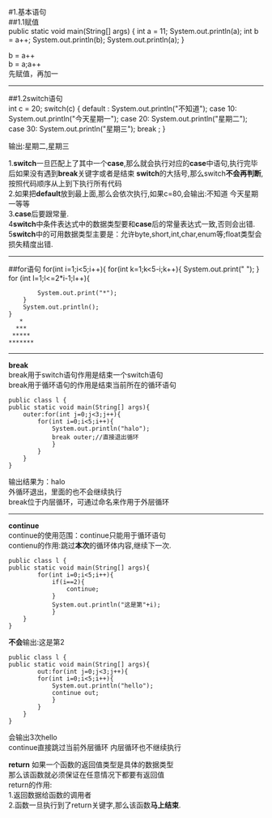 
#1.基本语句  
##1.1赋值  
    public static void main(String[] args) {
        int a = 11;
        System.out.println(a);
        int b = a++;
        System.out.println(b);
        System.out.println(a);
    }

b = a++  
b = a;a++  
先赋值，再加一  
***
##1.2switch语句  
    int c = 20;
        switch(c)
        {
        default :
            System.out.println("不知道");
        case 10:
            System.out.println("今天星期一");
        case 20:
            System.out.println("星期二");
        case 30:
            System.out.println("星期三");
        break ;
    }  

输出:星期二,星期三  

1.**switch**一旦匹配上了其中一个**case**,那么就会执行对应的**case**中语句,执行完毕后如果没有遇到**break**关键字或者是结束  **switch**的大括号,那么switch**不会再判断**,按照代码顺序从上到下执行所有代码  
2.如果把**default**放到最上面,那么会依次执行,如果c=80,会输出:不知道 今天星期一等等  
3.**case**后要跟常量.  
4**switch**中条件表达式中的数据类型要和**case**后的常量表达式一致,否则会出错.  
5**switch**中的可用数据类型主要是：允许byte,short,int,char,enum等;float类型会损失精度出错.  
***
##for语句
	for(int i=1;i<5;i++){
		for(int k=1;k<5-i;k++){
		System.out.print(" ");
		}
		for (int l=1;l<=2*i-1;l++){
			
			System.out.print("*");
		}
		System.out.println();
	}
	   *
	  ***
	 *****
	*******
	
***
**break**  
break用于switch语句作用是结束一个switch语句  
break用于循环语句的作用是结束当前所在的循环语句  

	public class l {
	public static void main(String[] args){
		outer:for(int j=0;j<3;j++){	
			for(int i=0;i<5;i++){
				System.out.println("halo");
				break outer;//直接退出循环
				}
			}
		}
	}  
输出结果为：halo  
外循环退出，里面的也不会继续执行  
break位于内层循环，可通过命名来作用于外层循环  
***
**continue**  
continue的使用范围：continue只能用于循环语句  
contienu的作用:跳过**本次**的循环体内容,继续下一次.  

	public class l {  
	public static void main(String[] args){  
			for(int i=0;i<5;i++){  
				if(i==2){  
					continue;  
				}  
				System.out.println("这是第"+i);  
				}  
		}  
	}  
**不会**输出:这是第2  

	public class l {  
	public static void main(String[] args){  
			out:for(int j=0;j<3;j++){  
			for(int i=0;i<5;i++){  
				System.out.println("hello");  
				continue out;  
				}  
			}  
		}  
	}

会输出3次hello  
continue直接跳过当前外层循环 内层循环也不继续执行  

**return**
如果一个函数的返回值类型是具体的数据类型  
那么该函数就必须保证在任意情况下都要有返回值  
return的作用:  
1.返回数据给函数的调用者  
2.函数一旦执行到了return关键字,那么该函数**马上结束**.  




	
	
